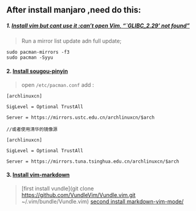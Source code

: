 ## After install manjaro ,need do this:

##### 1. [ Install vim but cant use it :can’t open Vim, “`GLIBC_2.29’ not found”](https://forum.manjaro.org/t/cant-open-vim-glibc-2-29-not-found/89583/2)
 > Run a mirror list update adn full update;
 
 ```
 sudo pacman-mirrors -f3
 sudo pacman -Syyu
 ```


#### 2. [Install sougou-pinyin ](https://www.cnblogs.com/tonyc/p/8231667.html) 

> open `/etc/pacman.conf` add :
  ```
  [archlinuxcn]

SigLevel = Optional TrustAll

Server = https://mirrors.ustc.edu.cn/archlinuxcn/$arch

//或者使用清华的镜像源

[archlinuxcn]

SigLevel = Optional TrustAll

Server = https://mirrors.tuna.tsinghua.edu.cn/archlinuxcn/$arch
  ```

#### 3. [Install vim-markdown](https://github.com/plasticboy/vim-markdown)

> [first install vundle](git clone https://github.com/VundleVim/Vundle.vim.git ~/.vim/bundle/Vundle.vim)
> [second install markdown-vim-mode/](https://github.com/plasticboy/vim-markdown)
